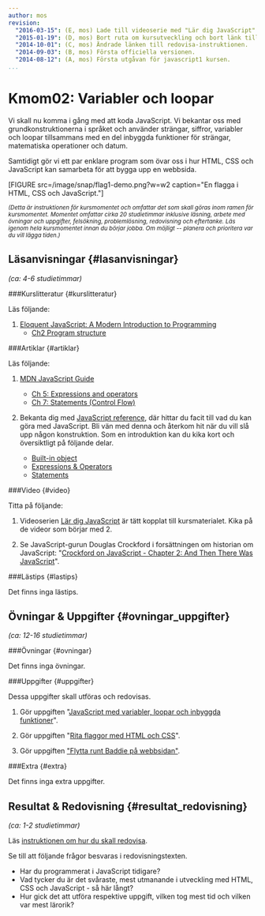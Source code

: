 ```yaml
---
author: mos
revision:
  "2016-03-15": (E, mos) Lade till videoserie med "Lär dig JavaScript".
  "2015-01-19": (D, mos) Bort ruta om kursutveckling och bort länk till youtube-serie.
  "2014-10-01": (C, mos) Ändrade länken till redovisa-instruktionen.
  "2014-09-03": (B, mos) Första officiella versionen.
  "2014-08-12": (A, mos) Första utgåvan för javascript1 kursen.
...
```

Kmom02: Variabler och loopar
==================================

Vi skall nu komma i gång med att koda JavaScript. Vi bekantar oss med grundkonstruktionerna i språket och använder strängar, siffror, variabler och loopar tillsammans med en del inbyggda funktioner för strängar, matematiska operationer och datum.

Samtidigt gör vi ett par enklare program som övar oss i hur HTML, CSS och JavaScript kan samarbeta för att bygga upp en webbsida. 

<!--more-->

[FIGURE src=/image/snap/flag1-demo.png?w=w2 caption="En flagga i HTML, CSS och JavaScript."]

<small>*(Detta är instruktionen för kursmomentet och omfattar det som skall göras inom ramen för kursmomentet. Momentet omfattar cirka 20 studietimmar inklusive läsning, arbete med övningar och uppgifter, felsökning, problemlösning, redovisning och eftertanke. Läs igenom hela kursmomentet innan du börjar jobba. Om möjligt -- planera och prioritera var du vill lägga tiden.)*</small>



Läsanvisningar  {#lasanvisningar}
---------------------------------

*(ca: 4-6 studietimmar)*


###Kurslitteratur  {#kurslitteratur}

Läs följande:

1. [Eloquent JavaScript: A Modern Introduction to Programming](kunskap/boken-eloquent-javascript-a-modern-introduction-to-programming) 
    * [Ch2 Program structure](http://eloquentjavascript.net/02_program_structure.html)



###Artiklar {#artiklar}

Läs följande:

1. [MDN JavaScript Guide](https://developer.mozilla.org/en-US/docs/Web/JavaScript/Guide)
    * [Ch 5: Expressions and operators](https://developer.mozilla.org/en-US/docs/Web/JavaScript/Guide/Expressions_and_Operators)
    * [Ch 7: Statements (Control Flow)](https://developer.mozilla.org/en-US/docs/Web/JavaScript/Guide/Statements)

2. Bekanta dig med [JavaScript reference](https://developer.mozilla.org/en-US/docs/Web/JavaScript/Reference), där hittar du facit till vad du kan göra med JavaScript. Bli vän med denna och återkom hit när du vill slå upp någon konstruktion. Som en introduktion kan du kika kort och översiktligt på följande delar.
    * [Built-in object](https://developer.mozilla.org/en-US/docs/Web/JavaScript/Reference/Global_Objects)
    * [Expressions & Operators](https://developer.mozilla.org/en-US/docs/Web/JavaScript/Reference/Operators)
    * [Statements](https://developer.mozilla.org/en-US/docs/Web/JavaScript/Reference/Statements)



###Video  {#video}

Titta på följande:

1. Videoserien [Lär dig JavaScript](https://www.youtube.com/playlist?list=PLKtP9l5q3ce-Id4-mxJK1Pi91_7Ob1W-K) är tätt kopplat till kursmaterialet. Kika på de videor som börjar med 2.

1. Se JavaScript-gurun Douglas Crockford i forsättningen om historian om JavaScript: "[Crockford on JavaScript - Chapter 2: And Then There Was JavaScript](https://www.youtube.com/watch?v=RO1Wnu-xKoY)".



###Lästips {#lastips}

Det finns inga lästips.



Övningar & Uppgifter  {#ovningar_uppgifter}
-------------------------------------------

*(ca: 12-16 studietimmar)*


###Övningar {#ovningar}

Det finns inga övningar.



###Uppgifter {#uppgifter}

Dessa uppgifter skall utföras och redovisas.

1. Gör uppgiften "[JavaScript med variabler, loopar och inbyggda funktioner](uppgift/javascript-med-variabler-loopar-och-inbyggda-funktioner)".

2. Gör uppgiften "[Rita flaggor med HTML och CSS](uppgift/gor-svenska-flaggan-i-html-och-css)".

3. Gör uppgiften ["Flytta runt Baddie på webbsidan"](uppgift/flytta-runt-en-baddie-pa-webbsidan).



###Extra {#extra}

Det finns inga extra uppgifter.



Resultat & Redovisning  {#resultat_redovisning}
-----------------------------------------------

*(ca: 1-2 studietimmar)*

Läs [instruktionen om hur du skall redovisa](javascript1/redovisa).

Se till att följande frågor besvaras i redovisningstexten.

* Har du programmerat i JavaScript tidigare?
* Vad tycker du är det svåraste, mest utmanande i utveckling med HTML, CSS och JavaScript - så här långt?
* Hur gick det att utföra respektive uppgift, vilken tog mest tid och vilken var mest lärorik?




